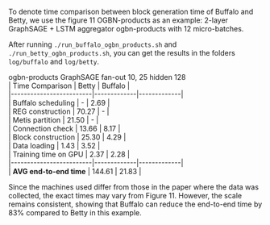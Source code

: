 To denote time comparison between block generation time of Buffalo and Betty, we use the figure 11 OGBN-products as an example: 2-layer GraphSAGE + LSTM aggregator ogbn-products with 12 micro-batches.  

After running `./run_buffalo_ogbn_products.sh` and `./run_betty_ogbn_products.sh`, you can get the results in the folders `log/buffalo` and `log/betty`.  

ogbn-products GraphSAGE fan-out 10, 25 hidden 128  
| Time Comparison         | Betty       | Buffalo     |  
|-------------------------|-------------|-------------|  
| Buffalo scheduling       | -           | 2.69        |  
| REG construction         | 70.27       | -           |  
| Metis partition          | 21.50       | -           |  
| Connection check         | 13.66       | 8.17        |  
| Block construction       | 25.30       | 4.29        |  
| Data loading             | 1.43        | 3.52        |  
| Training time on GPU     | 2.37        | 2.28        |  
|-------------------------|-------------|-------------|  
| **AVG end-to-end time**  | 144.61      | 21.83       |
  

Since the machines used differ from those in the paper where the data was collected, the exact times may vary from Figure 11. However, the scale remains consistent, showing that Buffalo can reduce the end-to-end time by 83% compared to Betty in this example.